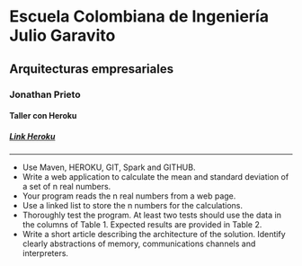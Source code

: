 # Escuela Colombiana de Ingeniería Julio Garavito
## Arquitecturas empresariales
### Jonathan Prieto 
#### Taller con Heroku
##### [Link Heroku](https://shrouded-savannah-97523.herokuapp.com/index)
---
- Use Maven, HEROKU, GIT, Spark and GITHUB.
- Write a web application to calculate the mean and standard deviation of a set of n
real numbers.
- Your program reads the n real numbers from a web page.
- Use a linked list to store the n numbers for the calculations.
- Thoroughly test the program. At least two tests should use the data in the
columns of Table 1. Expected results are provided in Table 2.
- Write a short article describing the architecture of the solution. Identify
clearly abstractions of memory, communications channels and
interpreters.
